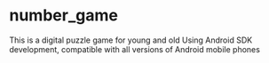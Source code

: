 # number_game
This is a digital puzzle game for young and old Using Android SDK development, compatible with all versions of Android mobile phones
